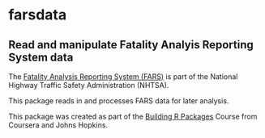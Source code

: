 # farsdata
## Read and manipulate Fatality Analyis Reporting System data
The [Fatality Analysis Reporting System (FARS)](https://www.nhtsa.gov/research-data/fatality-analysis-reporting-system-fars) is part of the National Highway Traffic Safety Administration (NHTSA).

This package reads in and processes FARS data for later analysis.

This package was created as part of the [Building R Packages](https://www.coursera.org/learn/r-packages/home/welcome) Course from Coursera and Johns Hopkins.
